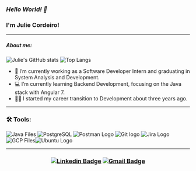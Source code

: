 ### _Hello World! 👋_
### I'm Julie Cordeiro!
---
##### _About me:_

![Julie's GitHub stats](https://github-readme-stats.vercel.app/api?username=juliecordeiro&show_icons=true&theme=synthwave) ![Top Langs](https://github-readme-stats.vercel.app/api/top-langs/?username=juliecordeiro&layout=compact)

- 🚀 I’m currently working as a Software Developer Intern and graduating in System Analysis and Development.
- 💻 I’m currently learning Backend Development, focusing on the Java stack with Angular 7.
- :running_woman: I started my career transition to Development about three years ago.


---
### 🛠 Tools: 

![Java Files](https://i.ibb.co/Dg12PZJ/script-java-2.png) ![PostgreSQL](https://i.ibb.co/HTzrcbN/postgresql-plain-logo-icon-146389.png) ![Postman Logo](https://i.ibb.co/Y2NKN4n/postman-alt-macos-bigsur-icon-189814.png) ![Git logo](https://i.ibb.co/8mc3b0t/git.png) ![Jira Logo](https://i.ibb.co/BsSm3m8/atlassian-jira-logo-icon-170511.png) ![GCP Files](https://i.ibb.co/QFK06yC/google-marketing-platform-logo-icon-159347.png)![Ubuntu Logo](https://i.ibb.co/mGWFHnS/ubuntu.png)

---

### <center> [![Linkedin Badge](https://img.shields.io/badge/-LinkedIn-blue?style=flat-square&logo=Linkedin&logoColor=white&link=link_do_seu_perfil_no_linkedin)](https://www.linkedin.com/in/julie-cordeiro-b6a949204/)  [![Gmail Badge](https://img.shields.io/badge/-Gmail-c14438?style=flat-square&logo=Gmail&logoColor=white&link=mailto:seu_email)](juliecordeiro1@gmail.com) </center>
